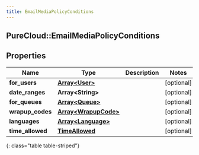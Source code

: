 ```yaml
---
title: EmailMediaPolicyConditions
---
```

## PureCloud::EmailMediaPolicyConditions

## Properties

|Name | Type | Description | Notes|
|------------ | ------------- | ------------- | -------------|
| **for_users** | [**Array&lt;User&gt;**](User.html) |  | [optional] |
| **date_ranges** | **Array&lt;String&gt;** |  | [optional] |
| **for_queues** | [**Array&lt;Queue&gt;**](Queue.html) |  | [optional] |
| **wrapup_codes** | [**Array&lt;WrapupCode&gt;**](WrapupCode.html) |  | [optional] |
| **languages** | [**Array&lt;Language&gt;**](Language.html) |  | [optional] |
| **time_allowed** | [**TimeAllowed**](TimeAllowed.html) |  | [optional] |
{: class="table table-striped"}


